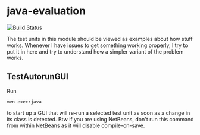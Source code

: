 # java-evaluation

[![Build Status](https://travis-ci.org/jjYBdx4IL/java-evaluation.png?branch=master)](https://travis-ci.org/jjYBdx4IL/java-evaluation)

The test units in this module should be viewed as examples about how stuff
works. Whenever I have issues to get something working properly, I try to
put it in here and try to understand how a simpler variant of the problem
works.

## TestAutorunGUI

Run

    mvn exec:java

to start up a GUI that will re-run a selected test unit as soon as
a change in its class is detected. Btw if you are using NetBeans, don't
run this command from within NetBeans as it will disable compile-on-save.

